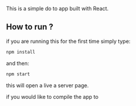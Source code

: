 This is a simple do to app built with React. 

## How to run ? 
if you are running this for the first time simply type: 
```bash
npm install
```

and then: 
```bash
npm start
```
this will open a live a server page. 

if you would like to compile the app to 
